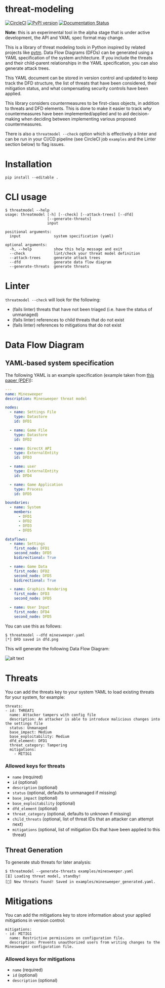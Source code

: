 # threat-modeling
[![CircleCI](https://circleci.com/gh/redshiftzero/threat-modeling.svg?style=svg)](https://circleci.com/gh/redshiftzero/threat-modeling)
[![PyPI version](https://badge.fury.io/py/threat-modeling.svg)](https://badge.fury.io/py/threat-modeling)
[![Documentation Status](https://readthedocs.org/projects/threat-modeling/badge/?version=latest)](https://threat-modeling.readthedocs.io/en/latest/?badge=latest)

**Note:** this is an experimental tool in the alpha stage that is under active development, the API and YAML spec format may change.

This is a library of threat modeling tools in Python inspired by related projects like [pytm](https://github.com/izar/pytm). Data Flow Diagrams (DFDs) can be generated using a YAML specification of the system architecture. If you include the threats and their child-parent relationships in the YAML specification, you can also generate attack trees.

This YAML document can be stored in version control and updated to keep track the DFD structure, the list of threats that have been considered, their mitigation status, and what compensating security controls have been applied.

This library considers countermeasures to be first-class objects, in addition to threats and DFD elements. This is done to make it easier to track _why_ countermeasures have been implemented/applied and to aid decision-making when deciding between implementing various proposed countermeasures.

There is also a `threatmodel --check` option which is effectively a linter and can be run
in your CI/CD pipeline (see CircleCI job `examples` and the Linter section below) to flag issues.

# Installation

```
pip install --editable .
```

# CLI usage

```
$ threatmodel --help
usage: threatmodel [-h] [--check] [--attack-trees] [--dfd]
                   [--generate-threats]
                   input

positional arguments:
  input               system specification (yaml)

optional arguments:
  -h, --help          show this help message and exit
  --check             lint/check your threat model definition
  --attack-trees      generate attack trees
  --dfd               generate data flow diagram
  --generate-threats  generate threats
```

# Linter

`threatmodel --check` will look for the following:

* (fails linter) threats that have not been triaged (i.e. have the status of unmanaged)
* (fails linter) references to child threats that do not exist
* (fails linter) references to mitigations that do not exist


# Data Flow Diagram

## YAML-based system specification

The following YAML is an example specification (example taken from [this paper (PDF)](https://www.cs.cmu.edu/~mabianto/papers/07_ase.pdf)):

```yaml
---
name: Minesweeper
description: Minesweeper threat model

nodes:
  - name: Settings File
    type: Datastore
    id: DFD1

  - name: Game File
    type: Datastore
    id: DFD2

  - name: DirectX API
    type: ExternalEntity
    id: DFD3

  - name: user
    type: ExternalEntity
    id: DFD4

  - name: Game Application
    type: Process
    id: DFD5

boundaries:
  - name: System
    members:
      - DFD1
      - DFD2
      - DFD3
      - DFD5

dataflows:
  - name: Settings
    first_node: DFD1
    second_node: DFD5
    bidirectional: True

  - name: Game Data
    first_node: DFD2
    second_node: DFD5
    bidirectional: True

  - name: Graphics Rendering
    first_node: DFD3
    second_node: DFD5

  - name: User Input
    first_node: DFD4
    second_node: DFD5
```

You can use this as follows:

```
$ threatmodel --dfd minesweeper.yaml
[*] DFD saved in dfd.png
```

This will generate the following Data Flow Diagram:

![alt text](docs/images/minesweeper.png)

# Threats

You can add the threats key to your system YAML to load existing threats for your system, for example:

```
threats:
- id: THREAT1
  name: Attacker tampers with config file
  description: An attacker is able to introduce malicious changes into the settings file
  status: Unmanaged
  base_impact: Medium
  base_exploitability: Medium
  dfd_element: DFD1
  threat_category: Tampering
  mitigations:
    - MITIG1
```

### Allowed keys for threats

* `name` (required)
* `id` (optional)
* `description` (optional)
* `status` (optional, defaults to unmanaged if missing)
* `base_impact` (optional)
* `base_exploitability` (optional)
* `dfd_element` (optional)
* `threat_category` (optional, defaults to unknown if missing)
* `child_threats` (optional, list of threat IDs that an attacker can attempt next)
* `mitigations` (optional, list of mitigation IDs that have been applied to this threat)

## Threat Generation

To generate stub threats for later analysis:

```
$ threatmodel --generate-threats examples/minesweeper.yaml
[⏳] Loading threat model, standby!
[🔪] New threats found! Saved in examples/minesweeper_generated.yaml.
```

# Mitigations

You can add the mitigations key to store information about your applied mitigations in version control:

```
mitigations:
- id: MITIG1
  name: Restrictive permissions on configuration file.
  description: Prevents unauthorized users from writing changes to the Minesweeper configuration file.
```

### Allowed keys for mitigations

* `name` (required)
* `id` (optional)
* `description` (optional)
